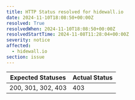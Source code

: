 ```yaml
---
title: HTTP Status resolved for hidewall.io
date: 2024-11-10T18:08:50+00:00Z
resolved: True
resolvedWhen: 2024-11-10T18:08:50+00:00Z
resolvedStartTime: 2024-11-08T11:28:04+00:00Z
severity: notice
affected:
  - hidewall.io
section: issue
---
```


| Expected Statuses | Actual Status  |
|-------------------|----------------|
| 200, 301, 302, 403 | 403 |
